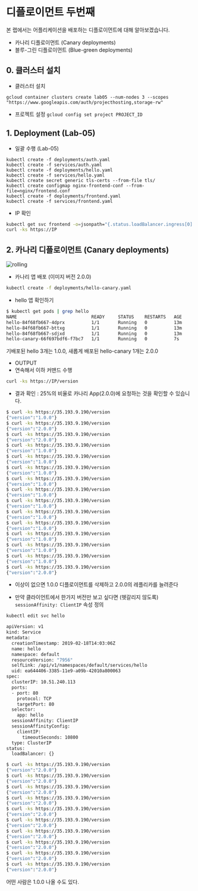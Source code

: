 # 디플로이먼트 두번째

본 랩에서는 어플리케이션을 배포하는 디플로이먼트에 대해 알아보겠습니다.

- 카나리 디플로이먼트 (Canary deployments)
- 블루-그린 디플로이먼트 (Blue-green deployments)


## 0. 클러스터 설치

- 클러스터 설치
```
gcloud container clusters create lab05 --num-nodes 3 --scopes "https://www.googleapis.com/auth/projecthosting,storage-rw"
```
- 프로젝트 설정
```gcloud config set project PROJECT_ID```


## 1. Deployment (Lab-05)

- 일괄 수행 (Lab-05)
```
kubectl create -f deployments/auth.yaml
kubectl create -f services/auth.yaml
kubectl create -f deployments/hello.yaml
kubectl create -f services/hello.yaml
kubectl create secret generic tls-certs --from-file tls/
kubectl create configmap nginx-frontend-conf --from-file=nginx/frontend.conf
kubectl create -f deployments/frontend.yaml
kubectl create -f services/frontend.yaml
```

- IP 확인
```sh
kubectl get svc frontend -o=jsonpath="{.status.loadBalancer.ingress[0].ip}"
curl -ks https://IP
```


## 2. 카나리 디플로이먼트 (Canary deployments)

![rolling](https://gcpstaging-qwiklab-website-prod.s3.amazonaws.com/bundles/assets/a92ae020fe45c962846f03a4dcf30f0002c9b50a09a04a6024c5706ae65a668c.png)

- 카나리 앱 배포 (이미지 버전 2.0.0)
```sh
kubectl create -f deployments/hello-canary.yaml
```

- hello 앱 확인하기
```sh
$ kubectl get pods | grep hello
NAME                            READY     STATUS    RESTARTS   AGE
hello-84f68fb667-4dprx          1/1       Running   0          13m
hello-84f68fb667-bttxg          1/1       Running   0          13m
hello-84f68fb667-sdjxd          1/1       Running   0          13m
hello-canary-66f697bdf6-f7bc7   1/1       Running   0          7s
```
기배포된 hello 3개는 1.0.0, 새롭게 배포된 hello-canary 1개는 2.0.0


- OUTPUT
 - 연속해서 이하 커맨드 수행
```sh
curl -ks https://IP/version
```
 - 결과 확인 : 25%의 비율로 카나리 App(2.0.0)에 요청하는 것을 확인할 수 있습니다.
```sh
$ curl -ks https://35.193.9.190/version
{"version":"1.0.0"}
$ curl -ks https://35.193.9.190/version
{"version":"2.0.0"}
$ curl -ks https://35.193.9.190/version
{"version":"2.0.0"}
$ curl -ks https://35.193.9.190/version
{"version":"1.0.0"}
$ curl -ks https://35.193.9.190/version
{"version":"1.0.0"}
$ curl -ks https://35.193.9.190/version
{"version":"1.0.0"}
$ curl -ks https://35.193.9.190/version
{"version":"1.0.0"}
$ curl -ks https://35.193.9.190/version
{"version":"1.0.0"}
$ curl -ks https://35.193.9.190/version
{"version":"1.0.0"}
$ curl -ks https://35.193.9.190/version
{"version":"1.0.0"}
$ curl -ks https://35.193.9.190/version
{"version":"1.0.0"}
$ curl -ks https://35.193.9.190/version
{"version":"1.0.0"}
$ curl -ks https://35.193.9.190/version
{"version":"1.0.0"}
$ curl -ks https://35.193.9.190/version
{"version":"1.0.0"}
$ curl -ks https://35.193.9.190/version
{"version":"2.0.0"}
```

- 이상이 없으면 1.0.0 디플로이먼트를 삭제하고 2.0.0의 레플리카를 늘려준다

- 만약 클라이언트에서 한가지 버전만 보고 싶다면 (헷갈리지 않도록) `sessionAffinity: ClientIP` 속성 정의
```sh
kubectl edit svc hello
```
```sh
apiVersion: v1
kind: Service
metadata:
  creationTimestamp: 2019-02-18T14:03:06Z
  name: hello
  namespace: default
  resourceVersion: "7956"
  selfLink: /api/v1/namespaces/default/services/hello
  uid: ea644406-3385-11e9-a09b-42010a800063
spec:
  clusterIP: 10.51.240.113
  ports:
  - port: 80
    protocol: TCP
    targetPort: 80
  selector:
    app: hello
  sessionAffinity: ClientIP
  sessionAffinityConfig:
    clientIP:
      timeoutSeconds: 10800
  type: ClusterIP
status:
  loadBalancer: {}
```
```sh
$ curl -ks https://35.193.9.190/version
{"version":"2.0.0"}
$ curl -ks https://35.193.9.190/version
{"version":"2.0.0"}
$ curl -ks https://35.193.9.190/version
{"version":"2.0.0"}
$ curl -ks https://35.193.9.190/version
{"version":"2.0.0"}
$ curl -ks https://35.193.9.190/version
{"version":"2.0.0"}
$ curl -ks https://35.193.9.190/version
{"version":"2.0.0"}
$ curl -ks https://35.193.9.190/version
{"version":"2.0.0"}
$ curl -ks https://35.193.9.190/version
{"version":"2.0.0"}
$ curl -ks https://35.193.9.190/version
{"version":"2.0.0"}
$ curl -ks https://35.193.9.190/version
{"version":"2.0.0"}
```
어떤 사람은 1.0.0 나올 수도 있다.
